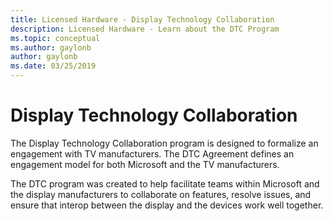 ```yaml
---
title: Licensed Hardware - Display Technology Collaboration
description: Licensed Hardware - Learn about the DTC Program
ms.topic: conceptual
ms.author: gaylonb
author: gaylonb
ms.date: 03/25/2019
---
```


# Display Technology Collaboration

The Display Technology Collaboration program is designed to formalize an engagement with TV manufacturers. The DTC Agreement defines an engagement model for both Microsoft and the TV manufacturers. 

The DTC program was created to help facilitate teams within Microsoft and the display manufacturers to collaborate on features, resolve issues, and ensure that interop between the display and the devices work well together.

